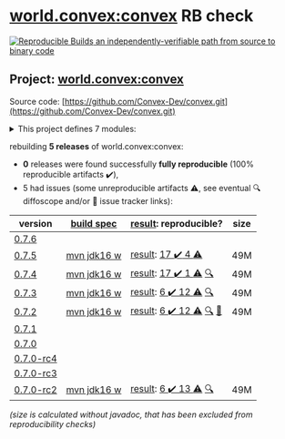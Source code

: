 [world.convex:convex](https://search.maven.org/artifact/world.convex/convex/) RB check
=======

[![Reproducible Builds](https://reproducible-builds.org/images/logos/rb.svg) an independently-verifiable path from source to binary code](https://reproducible-builds.org/)

## Project: [world.convex:convex](https://search.maven.org/artifact/world.convex/convex/)

Source code: [https://github.com/Convex-Dev/convex.git](https://github.com/Convex-Dev/convex.git)

<details><summary>This project defines 7 modules:</summary>

* [world.convex:convex](https://search.maven.org/artifact/world.convex/convex/)
* [world.convex:convex-benchmarks](https://search.maven.org/artifact/world.convex/convex-benchmarks/)
* [world.convex:convex-cli](https://search.maven.org/artifact/world.convex/convex-cli/)
* [world.convex:convex-core](https://search.maven.org/artifact/world.convex/convex-core/)
* [world.convex:convex-gui](https://search.maven.org/artifact/world.convex/convex-gui/)
* [world.convex:convex-java](https://search.maven.org/artifact/world.convex/convex-java/)
* [world.convex:convex-peer](https://search.maven.org/artifact/world.convex/convex-peer/)
</details>

rebuilding **5 releases** of world.convex:convex:
- **0** releases were found successfully **fully reproducible** (100% reproducible artifacts :heavy_check_mark:),
- 5 had issues (some unreproducible artifacts :warning:, see eventual :mag: diffoscope and/or :memo: issue tracker links):

| version | [build spec](/BUILDSPEC.md) | [result](https://reproducible-builds.org/docs/jvm/): reproducible? | size |
| -- | --------- | ------ | -- |
| [0.7.6](https://search.maven.org/artifact/world.convex/convex/0.7.6/pom) | | | |
| [0.7.5](https://search.maven.org/artifact/world.convex/convex/0.7.5/pom) | [mvn jdk16 w](convex-0.7.5.buildspec) | [result](convex-0.7.5.buildinfo): [17 :heavy_check_mark:  4 :warning:](convex-0.7.5.buildcompare) | 49M |
| [0.7.4](https://search.maven.org/artifact/world.convex/convex/0.7.4/pom) | [mvn jdk16 w](convex-0.7.4.buildspec) | [result](convex-0.7.4.buildinfo): [17 :heavy_check_mark:  1 :warning:](convex-0.7.4.buildcompare) [:mag:](convex-0.7.4.diffoscope) | 49M |
| [0.7.3](https://search.maven.org/artifact/world.convex/convex/0.7.3/pom) | [mvn jdk16 w](convex-0.7.3.buildspec) | [result](convex-0.7.3.buildinfo): [6 :heavy_check_mark:  12 :warning:](convex-0.7.3.buildcompare) [:mag:](convex-0.7.3.diffoscope) | 49M |
| [0.7.2](https://search.maven.org/artifact/world.convex/convex/0.7.2/pom) | [mvn jdk16 w](convex-0.7.2.buildspec) | [result](convex-0.7.2.buildinfo): [6 :heavy_check_mark:  12 :warning:](convex-0.7.2.buildcompare) [:mag:](convex-0.7.2.diffoscope) [:memo:](https://github.com/Convex-Dev/convex/pull/348) | 49M |
| [0.7.1](https://search.maven.org/artifact/world.convex/convex/0.7.1/pom) | | | |
| [0.7.0](https://search.maven.org/artifact/world.convex/convex/0.7.0/pom) | | | |
| [0.7.0-rc4](https://search.maven.org/artifact/world.convex/convex/0.7.0-rc4/pom) | | | |
| [0.7.0-rc3](https://search.maven.org/artifact/world.convex/convex/0.7.0-rc3/pom) | | | |
| [0.7.0-rc2](https://search.maven.org/artifact/world.convex/convex/0.7.0-rc2/pom) | [mvn jdk16 w](convex-0.7.0-rc2.buildspec) | [result](convex-0.7.0-rc2.buildinfo): [6 :heavy_check_mark:  13 :warning:](convex-0.7.0-rc2.buildcompare) [:mag:](convex-0.7.0-rc2.diffoscope) | 49M |

<i>(size is calculated without javadoc, that has been excluded from reproducibility checks)</i>
